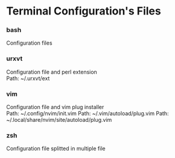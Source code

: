 # Terminal Configuration's Files

### bash
Configuration files

### urxvt
Configuration file and perl extension  
Path: ~/.urxvt/ext

### vim
Configuration file and vim plug installer  
Path: ~/.config/nvim/init.vim
Path: ~/.vim/autoload/plug.vim
Path: ~/.local/share/nvim/site/autoload/plug.vim

### zsh
Configuration file splitted in multiple file
